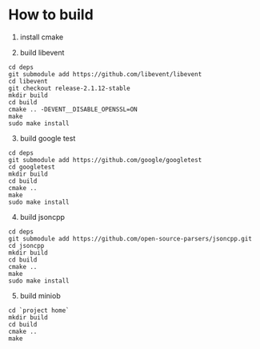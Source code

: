 # How to build
1. install cmake



2. build libevent

```
cd deps
git submodule add https://github.com/libevent/libevent
cd libevent
git checkout release-2.1.12-stable
mkdir build
cd build
cmake .. -DEVENT__DISABLE_OPENSSL=ON
make
sudo make install
```

3. build google test
```
cd deps
git submodule add https://github.com/google/googletest
cd googletest
mkdir build
cd build
cmake ..
make
sudo make install
```

4. build jsoncpp
```shell
cd deps
git submodule add https://github.com/open-source-parsers/jsoncpp.git
cd jsoncpp
mkdir build
cd build
cmake ..
make
sudo make install
```

5. build miniob

```shell
cd `project home`
mkdir build
cd build
cmake ..
make
```
